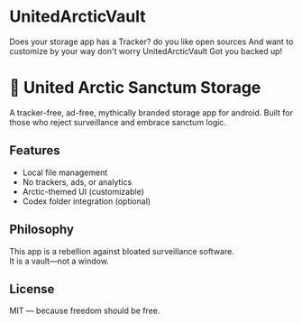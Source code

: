 # UnitedArcticVault
Does your storage app has a Tracker? do you like open sources And want to customize by your way don't worry UnitedArcticVault Got you backed up!
# 🧊 United Arctic Sanctum Storage

A tracker-free, ad-free, mythically branded storage app for android.
Built for those who reject surveillance and embrace sanctum logic.

## Features
- Local file management
- No trackers, ads, or analytics
- Arctic-themed UI (customizable)
- Codex folder integration (optional)

## Philosophy
This app is a rebellion against bloated surveillance software.  
It is a vault—not a window.

## License
MIT — because freedom should be free.

